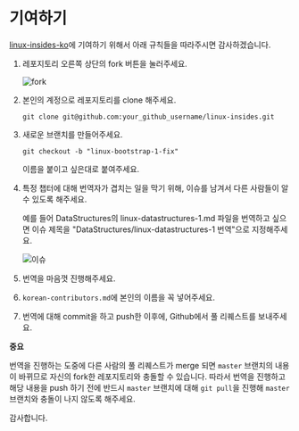 기여하기
================================================================================

[linux-insides-ko](https://github.com/junsooo/linux-insides-ko)에 기여하기 위해서 아래 규칙들을 따라주시면 감사하겠습니다.

1. 레포지토리 오른쪽 상단의 fork 버튼을 눌러주세요.

    ![fork](http://oi58.tinypic.com/jj2trm.jpg)

2. 본인의 계정으로 레포지토리를 clone 해주세요.

    ```
    git clone git@github.com:your_github_username/linux-insides.git
    ```

3. 새로운 브랜치를 만들어주세요.

    ```
    git checkout -b "linux-bootstrap-1-fix"
    ```
    이름을 붙이고 싶은대로 붙여주세요.

4. 특정 챕터에 대해 번역자가 겹치는 일을 막기 위해, 이슈를 남겨서 다른 사람들이 알 수 있도록 해주세요.
    
    예를 들어 DataStructures의 linux-datastructures-1.md 파일을 번역하고 싶으면
    이슈 제목을 "DataStructures/linux-datastructures-1 번역"으로 지정해주세요.
    
    ![이슈](https://github.com/junsooo/linux-insides-ko/blob/master/issue_example.PNG)

5. 번역을 마음껏 진행해주세요.

6. `korean-contributors.md`에 본인의 이름을 꼭 넣어주세요.

7. 번역에 대해 commit을 하고 push한 이후에, Github에서 풀 리퀘스트를 보내주세요.

**중요**

번역을 진행하는 도중에 다른 사람의 풀 리퀘스트가 merge 되면 `master` 브랜치의 내용이 바뀌므로 자신의 fork한 레포지토리와 충돌할 수 있습니다. 따라서 번역을 진행하고 해당 내용을 push 하기 전에 반드시 `master` 브랜치에 대해 `git pull`을 진행해 `master` 브랜치와 충돌이 나지 않도록 해주세요. 

감사합니다.
